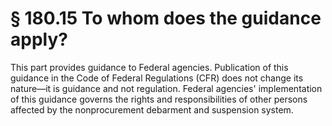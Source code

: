 # § 180.15   To whom does the guidance apply?

This part provides guidance to Federal agencies. Publication of this guidance in the Code of Federal Regulations (CFR) does not change its nature—it is guidance and not regulation. Federal agencies' implementation of this guidance governs the rights and responsibilities of other persons affected by the nonprocurement debarment and suspension system.






